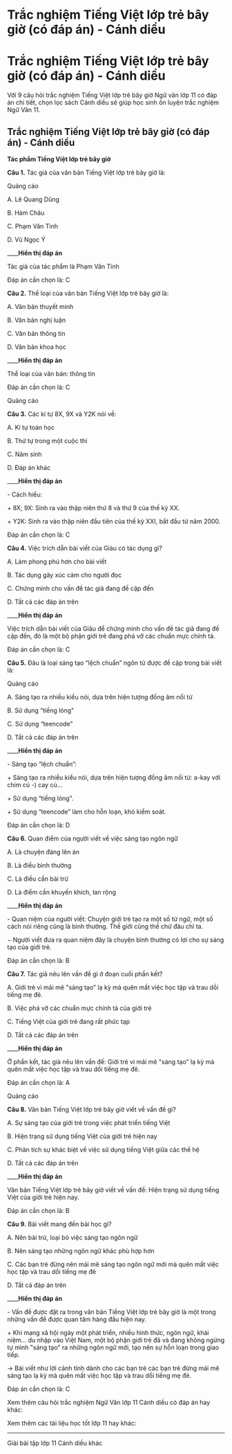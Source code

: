 # Trắc nghiệm Tiếng Việt lớp trẻ bây giờ (có đáp án) - Cánh diều

# Trắc nghiệm Tiếng Việt lớp trẻ bây giờ (có đáp án) - Cánh diều

Với 9 câu hỏi trắc nghiệm Tiếng Việt lớp trẻ bây giờ Ngữ văn lớp 11 có đáp án chi tiết, chọn lọc sách Cánh diều sẽ giúp học sinh ôn luyện trắc nghiệm Ngữ Văn 11.

## Trắc nghiệm Tiếng Việt lớp trẻ bây giờ (có đáp án) - Cánh diều

**Tác phẩm Tiếng Việt lớp trẻ bây giờ**

**Câu 1.** Tác giả của văn bản Tiếng Việt lớp trẻ bây giờ là:

Quảng cáo

A. Lê Quang Dũng

B. Hàm Châu

C. Phạm Văn Tình

D. Vũ Ngọc Ý

____**Hiển thị đáp án**

Tác giả của tác phẩm là Phạm Văn Tình

Đáp án cần chọn là: C

**Câu 2.** Thể loại của văn bản Tiếng Việt lớp trẻ bây giờ là:

A. Văn bản thuyết minh

B. Văn bản nghị luận

C. Văn bản thông tin

D. Văn bản khoa học

____**Hiển thị đáp án**

Thể loại của văn bản: thông tin 

Đáp án cần chọn là: C

Quảng cáo

**Câu 3.** Các kí tự 8X, 9X và Y2K nói về:

A. Kí tự toán học

B. Thứ tự trong một cuộc thi

C. Năm sinh

D. Đáp án khác

____**Hiển thị đáp án**

\- Cách hiểu:

\+ 8X; 9X: Sinh ra vào thập niên thứ 8 và thứ 9 của thế kỷ XX.

\+ Y2K: Sinh ra vào thập niên đầu tiên của thế kỷ XXI, bắt đầu từ năm 2000. 

Đáp án cần chọn là: C

**Câu 4.** Việc trích dẫn bài viết của Giàu có tác dụng gì?

A. Làm phong phú hơn cho bài viết

B. Tác dụng gây xúc cảm cho người đọc

C. Chứng minh cho vấn đề tác giả đang đề cập đến

D. Tất cả các đáp án trên

____**Hiển thị đáp án**

Việc trích dẫn bài viết của Giâu để chứng minh cho vấn đề tác giả đang đề cập đến, đó là một bộ phận giới trẻ đang phá vỡ các chuẩn mực chính tả.

Đáp án cần chọn là: C

**Câu 5.** Đâu là loại sáng tạo “lệch chuẩn” ngôn từ được đề cập trong bài viết là:

Quảng cáo

A. Sáng tạo ra nhiều kiểu nói, dựa trên hiện tượng đồng âm nối từ

B. Sử dụng “tiếng lóng"

C. Sử dụng “teencode”

D. Tất cả các đáp án trên

____**Hiển thị đáp án**

\- Sáng tạo “lệch chuẩn”:

\+ Sáng tạo ra nhiều kiểu nói, dựa trên hiện tượng đồng âm nối từ: a-kay với chim cú -) cay cú...

\+ Sử dụng “tiếng lóng".

\+ Sử dụng “teencode” làm cho hỗn loạn, khó kiểm soát.

Đáp án cần chọn là: D

**Câu 6.** Quan điểm của người viết về việc sáng tạo ngôn ngữ

A. Là chuyện đáng lên án

B. Là điều bình thường

C. Là điều cần bài trừ

D. Là điểm cần khuyến khích, lan rộng

____**Hiển thị đáp án**

\- Quan niệm của người viết: Chuyện giới trẻ tạo ra một số từ ngữ, một số cách nói riêng cũng là bình thường. Thế giới cũng thế chứ đâu chỉ ta.

− Người viết đưa ra quan niệm đây là chuyện bình thường có lợi cho sự sáng tạo của giới trẻ.

Đáp án cần chọn là: B

**Câu 7.** Tác giả nêu lên vấn đề gì ở đoạn cuối phần kết?

A. Giới trẻ vì mải mê "sáng tạo" lạ kỳ mà quên mất việc học tập và trau dồi tiếng mẹ đẻ.

B. Việc phá vỡ các chuẩn mực chính tả của giới trẻ

C. Tiếng Việt của giới trẻ đang rất phức tạp

D. Tất cả các đáp án trên

____**Hiển thị đáp án**

Ở phần kết, tác giả nêu lên vấn đề: Giới trẻ vì mải mê "sáng tạo" lạ kỳ mà quên mất việc học tập và trau dồi tiếng mẹ đẻ.

Đáp án cần chọn là: A

Quảng cáo

**Câu 8.** Văn bản Tiếng Việt lớp trẻ bây giờ viết về vấn đề gì?

A. Sự sáng tạo của giới trẻ trong việc phát triển tiếng Việt

B. Hiện trạng sử dụng tiếng Việt của giới trẻ hiện nay

C. Phân tích sự khác biệt về việc sử dụng tiếng Việt giữa các thế hệ

D. Tất cả các đáp án trên

____**Hiển thị đáp án**

Văn bản Tiếng Việt lớp trẻ bây giờ viết về vấn đề: Hiện trạng sử dụng tiếng Việt của giới trẻ hiện nay.

Đáp án cần chọn là: B

**Câu 9.** Bài viết mang đến bài học gì?

A. Nên bài trừ, loại bỏ việc sáng tạo ngôn ngữ

B. Nên sáng tạo những ngôn ngữ khác phù hợp hơn

C. Các bạn trẻ đừng nên mải mê sáng tạo ngôn ngữ mới mà quên mất việc học tập và trau dồi tiếng mẹ đẻ

D. Tất cả đáp án trên

____**Hiển thị đáp án**

\- Vấn đề được đặt ra trong văn bản Tiếng Việt lớp trẻ bây giờ là một trong những vấn đề được quan tâm hàng đầu hiện nay.

\+ Khi mạng xã hội ngày một phát triển, nhiều hình thức, ngôn ngữ, khái niệm... du nhập vào Việt Nam, một bộ phận giới trẻ đã và đang không ngừng tự mình "sáng tạo" ra những ngôn ngữ mới, tạo nên sự hỗn loạn trong giao tiếp.

→ Bài viết như lời cảnh tỉnh dành cho các bạn trẻ các bạn trẻ đừng mải mê sáng tạo lạ kỳ mà quên mất việc học tập và trau dồi tiếng mẹ đẻ.

Đáp án cần chọn là: C

Xem thêm câu hỏi trắc nghiệm Ngữ Văn lớp 11 Cánh diều có đáp án hay khác:

Xem thêm các tài liệu học tốt lớp 11 hay khác:

* * *

Giải bài tập lớp 11 Cánh diều khác
